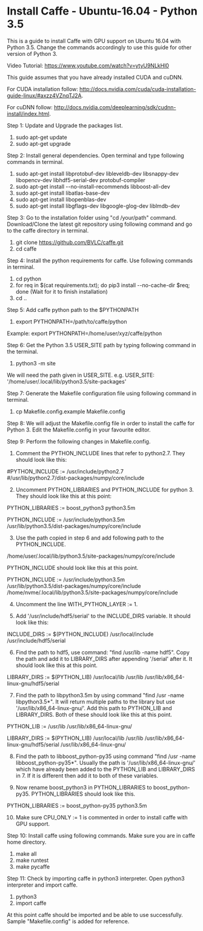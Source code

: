 # Install Caffe - Ubuntu-16.04 - Python 3.5
This is a guide to install Caffe with GPU support on Ubuntu 16.04 with Python 3.5. Change the commands accordingly to 
use this guide for other version of Python 3. 

Video Tutorial: https://www.youtube.com/watch?v=ytyU9NLkHl0

This guide assumes that you have already installed CUDA and cuDNN.

For CUDA installation follow: http://docs.nvidia.com/cuda/cuda-installation-guide-linux/#axzz4VZnqTJ2A.

For cuDNN follow: http://docs.nvidia.com/deeplearning/sdk/cudnn-install/index.html.

Step 1: Update and Upgrade the packages list.
1. sudo apt-get update
2. sudo apt-get upgrade

Step 2: Install general dependencies. Open terminal and type following commands in terminal.
1. sudo apt-get install libprotobuf-dev libleveldb-dev libsnappy-dev libopencv-dev libhdf5-serial-dev protobuf-compiler
2. sudo apt-get install --no-install-recommends libboost-all-dev
3. sudo apt-get install libatlas-base-dev
4. sudo apt-get install libopenblas-dev
5. sudo apt-get install libgflags-dev libgoogle-glog-dev liblmdb-dev

Step 3: Go to the installation folder using "cd /your/path" command. Download/Clone the latest git repository using following command and go to
the caffe directory in terminal.
1. git clone https://github.com/BVLC/caffe.git
2. cd caffe

Step 4: Install the python requirements for caffe. Use following commands in terminal.
1. cd python
2. for req in $(cat requirements.txt); do pip3 install --no-cache-dir $req; done (Wait for it to finish installation)
3. cd ..

Step 5: Add caffe python path to the $PYTHONPATH
1. export PYTHONPATH=/path/to/caffe/python

Example: export PYTHONPATH=/home/user/xyz/caffe/python

Step 6: Get the Python 3.5 USER_SITE path by typing following command in the terminal.
1. python3 -m site

We will need the path given in USER_SITE. e.g. USER_SITE: '/home/user/.local/lib/python3.5/site-packages'

Step 7: Generate the Makefile configuration file using following command in terminal.
1. cp Makefile.config.example Makefile.config

Step 8: We will adjust the Makefile.config file in order to install the caffe for Python 3. Edit the Makefile.config in your favourite editor.

Step 9: Perform the following changes in Makefile.config.
1. Comment the PYTHON_INCLUDE lines that refer to python2.7. They should look like this:

#PYTHON_INCLUDE := /usr/include/python2.7 \
#/usr/lib/python2.7/dist-packages/numpy/core/include

2. Uncomment PYTHON_LIBRARIES and PYTHON_INCLUDE for python 3. They should look like this at this point:

PYTHON_LIBRARIES := boost_python3 python3.5m

PYTHON_INCLUDE := /usr/include/python3.5m \
                 /usr/lib/python3.5/dist-packages/numpy/core/include
                 
3. Use the path copied in step 6 and add following path to the PYTHON_INCLUDE.

/home/user/.local/lib/python3.5/site-packages/numpy/core/include

PYTHON_INCLUDE should look like this at this point. 

PYTHON_INCLUDE := /usr/include/python3.5m \
                 /usr/lib/python3.5/dist-packages/numpy/core/include \
				 /home/nvme/.local/lib/python3.5/site-packages/numpy/core/include
         
4. Uncomment the line WITH_PYTHON_LAYER := 1.

5. Add '/usr/include/hdf5/serial' to the INCLUDE_DIRS variable. It should look like this:

INCLUDE_DIRS := $(PYTHON_INCLUDE) /usr/local/include /usr/include/hdf5/serial

6. Find the path to hdf5, use command: "find /usr/lib -name hdf5". Copy the path and add it to LIBRARY_DIRS after appending '/serial' after it. It should look like this at this point.

LIBRARY_DIRS := $(PYTHON_LIB) /usr/local/lib /usr/lib /usr/lib/x86_64-linux-gnu/hdf5/serial

7. Find the path to libpython3.5m by using command "find /usr -name libpython3.5*". It will return multiple paths to the library but use 
'/usr/lib/x86_64-linux-gnu/'. Add this path to PYTHON_LIB and LIBRARY_DIRS. Both of these should look like this at this point. 

PYTHON_LIB := /usr/lib /usr/lib/x86_64-linux-gnu/

LIBRARY_DIRS := $(PYTHON_LIB) /usr/local/lib /usr/lib /usr/lib/x86_64-linux-gnu/hdf5/serial /usr/lib/x86_64-linux-gnu/

8. Find the path to libboost_python-py35 using command "find /usr -name libboost_python-py35*". Usually the path is '/usr/lib/x86_64-linux-gnu/' 
which have already been added to the PYTHON_LIB and LIBRARY_DIRS in 7. If it is different then add it to both of these variables. 

9. Now rename boost_python3 in PYTHON_LIBRARIES to boost_python-py35. PYTHON_LIBRARIES should look like this.

PYTHON_LIBRARIES := boost_python-py35 python3.5m

10. Make sure CPU_ONLY := 1 is commented in order to install caffe with GPU support.

Step 10: Install caffe using following commands. Make sure you are in caffe home directory.

1. make all
2. make runtest
3. make pycaffe

Step 11: Check by importing caffe in python3 interpreter. Open python3 interpreter and import caffe.
1. python3
2. import caffe

At this point caffe should be imported and be able to use successfully. Sample "Makefile.config" is added for reference.

